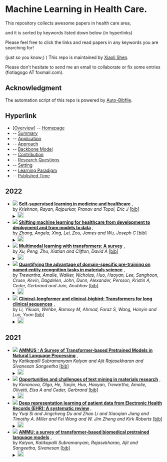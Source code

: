 # Machine Learning in Health Care. 
This repository collects awesome papers in health care area, 

and it is sorted by keywords listed down below (in hyperlinks) 

Please feel free to click the links and read papers in any keywords you are searching for! 

(just so you know;) ) This repo is maintained by [Xiaoli Shen](https://github.com/fiotiagoo). 

Please don't hesitate to send me an email to collaborate or fix some entries (fiotiagogo AT foxmail.com). 

## Acknowledgment 
The automation script of this repo is powered by [Auto-Bibfile](https://github.com/wutong8023/Auto-Bibfile.git).

## Hyperlink 
- [[Overview]](https://github.com/fiotiagoo/Health-Care/tree/main//README.md) -- [Homepage](https://github.com/fiotiagoo/Health-Care/tree/main//README.md)
-  -- [Summary](https://github.com/fiotiagoo/Health-Care/tree/main///./)
-  -- [Application](https://github.com/fiotiagoo/Health-Care/tree/main///application)
-  -- [Approach](https://github.com/fiotiagoo/Health-Care/tree/main///approach)
-  -- [Backbone Model](https://github.com/fiotiagoo/Health-Care/tree/main///backbone_model)
-  -- [Contribution](https://github.com/fiotiagoo/Health-Care/tree/main///contribution)
-  -- [Research Questions](https://github.com/fiotiagoo/Health-Care/tree/main///research_question)
-  -- [Setting](https://github.com/fiotiagoo/Health-Care/tree/main///setting)
-  -- [ Learning Paradigm](https://github.com/fiotiagoo/Health-Care/tree/main///supervision)
-  -- [Published Time](https://github.com/fiotiagoo/Health-Care/tree/main///time)

## 2022

- [![](https://img.shields.io/badge/Nature_Biomedical_Engineering-2022-blue)](https://www.nature.com/articles/s41551-022-00914-1) [**Self-supervised learning in medicine and healthcare**](https://www.nature.com/articles/s41551-022-00914-1) , <br> by *Krishnan, Rayan, Rajpurkar, Pranav and Topol, Eric J* [[bib]](https://github.com/fiotiagoo/Health-Care/tree/main//./bibtex.bib#L63-L75)<br> </details><details><summary><img src=https://github.com/fiotiagoo/Health-Care/tree/main//scripts/svg/copy_icon.png height="20"></summary><pre>```krishnan2022self```
- [![](https://img.shields.io/badge/Nature_Biomedical_Engineering-2022-blue)](https://www.nature.com/articles/s41551-022-00898-y) [**Shifting machine learning for healthcare from development to deployment and from models to data**](https://www.nature.com/articles/s41551-022-00898-y) , <br> by *Zhang, Angela, Xing, Lei, Zou, James and Wu, Joseph C* [[bib]](https://github.com/fiotiagoo/Health-Care/tree/main//./bibtex.bib#L177-L190)<br> </details><details><summary><img src=https://github.com/fiotiagoo/Health-Care/tree/main//scripts/svg/copy_icon.png height="20"></summary><pre>```zhang2022shifting```
- [![](https://img.shields.io/badge/arXiv_preprint_arXiv:2206.06488-2022-blue)](
https://arxiv.org/abs/2206.06488) [**Multimodal learning with transformers: A survey**](
https://arxiv.org/abs/2206.06488) , <br> by *Xu, Peng, Zhu, Xiatian and Clifton, David A* [[bib]](https://github.com/fiotiagoo/Health-Care/tree/main//./bibtex.bib#L231-L243)<br> </details><details><summary><img src=https://github.com/fiotiagoo/Health-Care/tree/main//scripts/svg/copy_icon.png height="20"></summary><pre>```xu2022multimodal```
- [![](https://img.shields.io/badge/Patterns-2022-blue)](
https://www.sciencedirect.com/science/article/pii/S2666389922000733
) [**Quantifying the advantage of domain-specific pre-training on named entity recognition tasks in materials science**](
https://www.sciencedirect.com/science/article/pii/S2666389922000733
) , <br> by *Trewartha, Amalie, Walker, Nicholas, Huo, Haoyan, Lee, Sanghoon, Cruse, Kevin, Dagdelen, John, Dunn, Alexander, Persson, Kristin A, Ceder, Gerbrand and Jain, Anubhav* [[bib]](https://github.com/fiotiagoo/Health-Care/tree/main//./bibtex.bib#L245-L261)<br> </details><details><summary><img src=https://github.com/fiotiagoo/Health-Care/tree/main//scripts/svg/copy_icon.png height="20"></summary><pre>```trewartha2022quantifying```
- [![](https://img.shields.io/badge/arXiv_preprint_arXiv:2201.11838-2022-blue)](
https://www.sciencedirect.com/science/article/pii/S1532046421003117
) [**Clinical-longformer and clinical-bigbird: Transformers for long clinical sequences**](
https://www.sciencedirect.com/science/article/pii/S1532046421003117
) , <br> by *Li, Yikuan, Wehbe, Ramsey M, Ahmad, Faraz S, Wang, Hanyin and Luo, Yuan* [[bib]](https://github.com/fiotiagoo/Health-Care/tree/main//./bibtex.bib#L280-L293)<br> </details><details><summary><img src=https://github.com/fiotiagoo/Health-Care/tree/main//scripts/svg/copy_icon.png height="20"></summary><pre>```li2022clinical```
## 2021

- [![](https://img.shields.io/badge/CoRR-2021-blue)](https://arxiv.org/abs/2108.05542) [**AMMUS : A Survey of Transformer-based Pretrained Models in Natural
Language Processing**](https://arxiv.org/abs/2108.05542) , <br> by *Katikapalli Subramanyam Kalyan and
Ajit Rajasekharan and
Sivanesan Sangeetha* [[bib]](https://github.com/fiotiagoo/Health-Care/tree/main//./bibtex.bib#L77-L98)<br> </details><details><summary><img src=https://github.com/fiotiagoo/Health-Care/tree/main//scripts/svg/copy_icon.png height="20"></summary><pre>```DBLP:journals/corr/abs-2108-05542```
- [![](https://img.shields.io/badge/Iscience-2021-blue)](https://www.sciencedirect.com/science/article/pii/S2589004221001231) [**Opportunities and challenges of text mining in materials research**](https://www.sciencedirect.com/science/article/pii/S2589004221001231) , <br> by *Kononova, Olga, He, Tanjin, Huo, Haoyan, Trewartha, Amalie, Olivetti, Elsa A and Ceder, Gerbrand* [[bib]](https://github.com/fiotiagoo/Health-Care/tree/main//./bibtex.bib#L192-L207)<br> </details><details><summary><img src=https://github.com/fiotiagoo/Health-Care/tree/main//scripts/svg/copy_icon.png height="20"></summary><pre>```kononova2021opportunities```
- [![](https://img.shields.io/badge/J._Biomed._Informatics-2021-blue)](https://doi.org/10.1016/j.jbi.2020.103671) [**Deep representation learning of patient data from Electronic Health
Records (EHR): A systematic review**](https://doi.org/10.1016/j.jbi.2020.103671) , <br> by *Yuqi Si and
Jingcheng Du and
Zhao Li and
Xiaoqian Jiang and
Timothy A. Miller and
Fei Wang and
W. Jim Zheng and
Kirk Roberts* [[bib]](https://github.com/fiotiagoo/Health-Care/tree/main//./bibtex.bib#L209-L229)<br> </details><details><summary><img src=https://github.com/fiotiagoo/Health-Care/tree/main//scripts/svg/copy_icon.png height="20"></summary><pre>```DBLP:journals/jbi/SiDLJMWZR21```
- [![](https://img.shields.io/badge/Journal_of_biomedical_informatics-2021-blue)](
https://www.sciencedirect.com/science/article/pii/S1532046421003117
) [**AMMU: a survey of transformer-based biomedical pretrained language models**](
https://www.sciencedirect.com/science/article/pii/S1532046421003117
) , <br> by *Kalyan, Katikapalli Subramanyam, Rajasekharan, Ajit and Sangeetha, Sivanesan* [[bib]](https://github.com/fiotiagoo/Health-Care/tree/main//./bibtex.bib#L263-L278)<br> </details><details><summary><img src=https://github.com/fiotiagoo/Health-Care/tree/main//scripts/svg/copy_icon.png height="20"></summary><pre>```kalyan2021ammu```